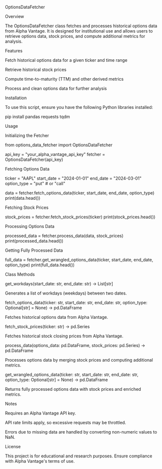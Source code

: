 OptionsDataFetcher

Overview

The OptionsDataFetcher class fetches and processes historical options data from Alpha Vantage. It is designed for institutional use and allows users to retrieve options data, stock prices, and compute additional metrics for analysis.

Features

Fetch historical options data for a given ticker and time range

Retrieve historical stock prices

Compute time-to-maturity (TTM) and other derived metrics

Process and clean options data for further analysis

Installation

To use this script, ensure you have the following Python libraries installed:

pip install pandas requests tqdm

Usage

Initializing the Fetcher

from options_data_fetcher import OptionsDataFetcher

api_key = "your_alpha_vantage_api_key"
fetcher = OptionsDataFetcher(api_key)

Fetching Options Data

ticker = "AAPL"
start_date = "2024-01-01"
end_date = "2024-03-01"
option_type = "put"  # or "call"

data = fetcher.fetch_options_data(ticker, start_date, end_date, option_type)
print(data.head())

Fetching Stock Prices

stock_prices = fetcher.fetch_stock_prices(ticker)
print(stock_prices.head())

Processing Options Data

processed_data = fetcher.process_data(data, stock_prices)
print(processed_data.head())

Getting Fully Processed Data

full_data = fetcher.get_wrangled_options_data(ticker, start_date, end_date, option_type)
print(full_data.head())

Class Methods

get_workdays(start_date: str, end_date: str) -> List[str]

Generates a list of workdays (weekdays) between two dates.

fetch_options_data(ticker: str, start_date: str, end_date: str, option_type: Optional[str] = None) -> pd.DataFrame

Fetches historical options data from Alpha Vantage.

fetch_stock_prices(ticker: str) -> pd.Series

Fetches historical stock closing prices from Alpha Vantage.

process_data(options_data: pd.DataFrame, stock_prices: pd.Series) -> pd.DataFrame

Processes options data by merging stock prices and computing additional metrics.

get_wrangled_options_data(ticker: str, start_date: str, end_date: str, option_type: Optional[str] = None) -> pd.DataFrame

Returns fully processed options data with stock prices and enriched metrics.

Notes

Requires an Alpha Vantage API key.

API rate limits apply, so excessive requests may be throttled.

Errors due to missing data are handled by converting non-numeric values to NaN.

License

This project is for educational and research purposes. Ensure compliance with Alpha Vantage's terms of use.

